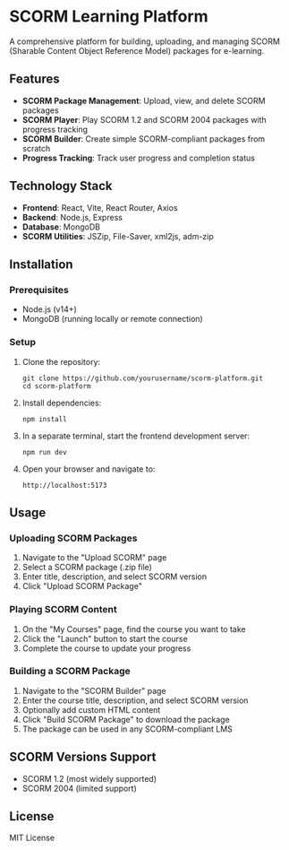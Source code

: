 # SCORM Learning Platform

A comprehensive platform for building, uploading, and managing SCORM (Sharable Content Object Reference Model) packages for e-learning.

## Features

- **SCORM Package Management**: Upload, view, and delete SCORM packages
- **SCORM Player**: Play SCORM 1.2 and SCORM 2004 packages with progress tracking
- **SCORM Builder**: Create simple SCORM-compliant packages from scratch
- **Progress Tracking**: Track user progress and completion status

## Technology Stack

- **Frontend**: React, Vite, React Router, Axios
- **Backend**: Node.js, Express
- **Database**: MongoDB
- **SCORM Utilities**: JSZip, File-Saver, xml2js, adm-zip

## Installation

### Prerequisites

- Node.js (v14+)
- MongoDB (running locally or remote connection)

### Setup

1. Clone the repository:

   ```
   git clone https://github.com/yourusername/scorm-platform.git
   cd scorm-platform
   ```

2. Install dependencies:

   ```
   npm install
   ```

2. In a separate terminal, start the frontend development server:

   ```
   npm run dev
   ```

3. Open your browser and navigate to:
   ```
   http://localhost:5173
   ```

## Usage

### Uploading SCORM Packages

1. Navigate to the "Upload SCORM" page
2. Select a SCORM package (.zip file)
3. Enter title, description, and select SCORM version
4. Click "Upload SCORM Package"

### Playing SCORM Content

1. On the "My Courses" page, find the course you want to take
2. Click the "Launch" button to start the course
3. Complete the course to update your progress

### Building a SCORM Package

1. Navigate to the "SCORM Builder" page
2. Enter the course title, description, and select SCORM version
3. Optionally add custom HTML content
4. Click "Build SCORM Package" to download the package
5. The package can be used in any SCORM-compliant LMS

## SCORM Versions Support

- SCORM 1.2 (most widely supported)
- SCORM 2004 (limited support)

## License

MIT License
